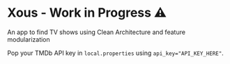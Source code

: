 # Xous - Work in Progress ⚠️

An app to find TV shows using Clean Architecture and feature modularization

Pop your TMDb API key in `local.properties` using `api_key="API_KEY_HERE"`.
